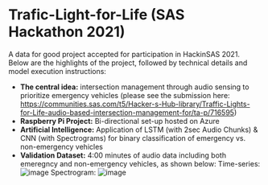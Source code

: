 # Trafic-Light-for-Life (SAS Hackathon 2021)

A data for good project accepted for participation in HackinSAS 2021. Below are the highlights of the project, followed by technical details and model execution instructions:
- __The central idea:__ intersection management through audio sensing to prioritize emergency vehicles (please see the submission here: https://communities.sas.com/t5/Hacker-s-Hub-library/Traffic-Lights-for-Life-audio-based-intersection-management-for/ta-p/716595)
- __Raspberry Pi Project:__ Bi-directional set-up hosted on Azure
- __Artificial Intelligence:__ Application of LSTM (with 2sec Audio Chunks) & CNN (with Spectrograms) for binary classification of emergency vs. non-emergency vehicles
- __Validation Dataset:__ 4:00 minutes of audio data including both emeregncy and non-emergency vehicles, as shown below: 
     Time-series: ![image](https://user-images.githubusercontent.com/63076229/109926219-f222f480-7c7f-11eb-8c2b-96154b5de0d8.png) 
     Spectrogram: ![image](https://user-images.githubusercontent.com/63076229/109926398-27c7dd80-7c80-11eb-8136-3805ca27450c.png)





